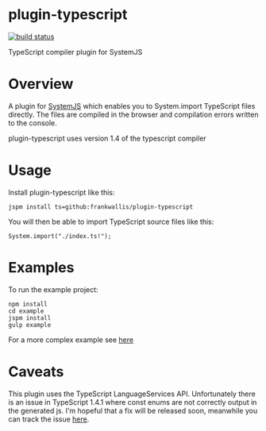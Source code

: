 plugin-typescript
============================
[![build status](https://secure.travis-ci.org/frankwallis/plugin-typescript.png?branch=master)](http://travis-ci.org/frankwallis/plugin-typescript)

TypeScript compiler plugin for SystemJS

# Overview #

A plugin for [SystemJS](https://github.com/systemjs/systemjs) which enables you to System.import TypeScript files directly. The files are compiled in the browser and compilation errors written to the console. 

plugin-typescript uses version 1.4 of the typescript compiler

# Usage #

Install plugin-typescript like this:

```
jspm install ts=github:frankwallis/plugin-typescript
```
You will then be able to import TypeScript source files like this:

```
System.import("./index.ts!");
```

# Examples #

To run the example project:

```
npm install
cd example
jspm install
gulp example
```

For a more complex example see [here](https://github.com/frankwallis/tower/tree/systemjs)

# Caveats #

This plugin uses the TypeScript LanguageServices API. Unfortunately there is an issue in TypeScript 1.4.1 where const enums are not correctly output in the generated js. I'm hopeful that a fix will be released soon, meanwhile you can track the issue [here](https://github.com/frankwallis/plugin-typescript/issues/4).


